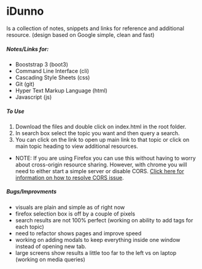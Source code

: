 # iDunno
Is a collection of notes, snippets and links for reference and additional resource. (design based on Google simple, clean and fast)

##### Notes/Links for:
- Booststrap 3 (boot3)
- Command Line Interface (cli)
- Cascading Style Sheets (css)
- Git (git)
- Hyper Text Markup Language (html)
- Javascript (js)

##### To Use
1. Download the files and double click on index.html in the root folder.
2. In search box select the topic you want and then query a search.
3. You can click on the link to open up main link to that topic or
   click on main topic heading to view additional resources.
- NOTE: If you are using Firefox you can use this without having to worry about cross-origin resource sharing.
  However, with chrome you will need to either start a simple server or disable CORS. [Click here for information on how to resolve CORS issue](https://www.thepolyglotdeveloper.com/2014/08/bypass-cors-errors-testing-apis-locally/).

##### Bugs/Improvments
- visuals are plain and simple as of right now
- firefox selection box is off by a couple of pixels
- search results are not 100% perfect (working on ability to add tags for each topic)
- need to refactor shows pages and improve speed
- working on adding modals to keep everything inside one window instead of opening new tab.
- large screens show results a little too far to the left vs on laptop (working on media queries)